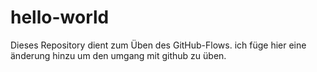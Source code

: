 # hello-world
Dieses Repository dient zum Üben des GitHub-Flows.
ich füge hier eine änderung hinzu um den umgang mit github zu üben.

